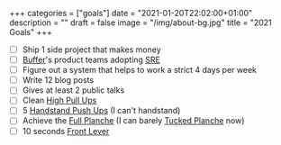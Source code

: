 +++
categories = ["goals"]
date = "2021-01-20T22:02:00+01:00"
description = ""
draft = false
image = "/img/about-bg.jpg"
title = "2021 Goals"
+++

- [ ] Ship 1 side project that makes money
- [ ] [Buffer](https://buffer.com)'s product teams adopting [SRE](https://sre.google/)
- [ ] Figure out a system that helps to work a strict 4 days per week
- [ ] Write 12 blog posts
- [ ] Gives at least 2 public talks
- [ ] Clean [High Pull Ups](https://www.instagram.com/p/CE4t5pkgKHx/)
- [ ] 5 [Handstand Push Ups](https://www.instagram.com/p/CKa7gB5DRHC/) (I can't handstand)
- [ ] Achieve the [Full Planche](https://cdn.gmb.io/wp-content/uploads/2015/03/Junior-Planche.jpg) (I can barely [Tucked Planche](https://www.youtube.com/watch?v=xw31tXau_4Q) now)
- [ ] 10 seconds [Front Lever](https://www.pinterest.com/pin/202521314468940455/)
